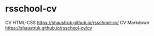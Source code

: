 # rsschool-cv
CV HTML-CSS    https://shaustruk.github.io/rsschool-cv/
CV Markdown    https://shaustruk.github.io/rsschool-cv/cv

